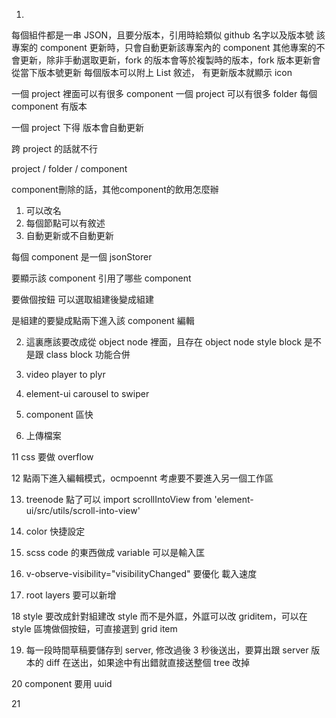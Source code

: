 1.

每個組件都是一串 JSON，且要分版本，引用時給類似 github 名字以及版本號
該專案的 component 更新時，只會自動更新該專案內的 component
其他專案的不會更新，除非手動選取更新，fork 的版本會等於複製時的版本，fork 版本更新會從當下版本號更新
每個版本可以附上 List 敘述，
有更新版本就顯示 icon

一個 project 裡面可以有很多 component
一個 project 可以有很多 folder
每個 component 有版本

一個 project 下得 版本會自動更新

跨 project 的話就不行

project / folder / component

component刪除的話，其他component的飲用怎麼辦

1. 可以改名
2. 每個節點可以有敘述
3. 自動更新或不自動更新

每個 component 是一個 jsonStorer

要顯示該 component 引用了哪些 component

要做個按鈕 可以選取組建後變成組建

是組建的要變成點兩下進入該 component 編輯

2. 這裏應該要改成從 object node 裡面，且存在 object node
   style block 是不是跟 class block 功能合併

3. video player to plyr

4. element-ui carousel to swiper

5. component 區快

6. 上傳檔案

11 css 要做 overflow

12 點兩下進入編輯模式，ocmpoennt 考慮要不要進入另一個工作區

13. treenode 點了可以 import scrollIntoView from 'element-ui/src/utils/scroll-into-view'

14. color 快捷設定

15. scss code 的東西做成 variable 可以是輸入匡

16. v-observe-visibility="visibilityChanged" 要優化 載入速度

17. root layers 要可以新增

18 style 要改成針對組建改 style 而不是外誆，外誆可以改 griditem，可以在 style 區塊做個按鈕，可直接選到 grid item

19. 每一段時間草稿要儲存到 server, 修改過後 3 秒後送出，要算出跟 server 版本的 diff 在送出，如果途中有出錯就直接送整個 tree 改掉

20 component 要用 uuid

21
